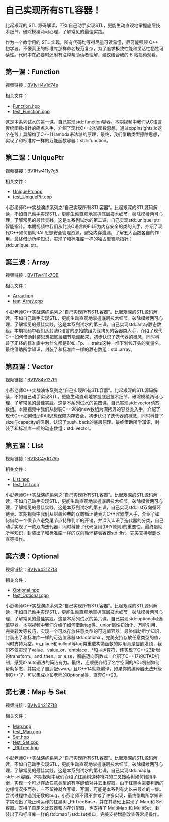 # 自己实现所有STL容器！

比起艰深的 STL 源码解读，不如自己动手实现STL，更能生动直观地掌握底层技术细节，破除模棱两可心理，了解常见的最佳实践。

作为一个教学用的 STL 实现，所有代码均写得尽量可读易懂，尽可能照顾 C++ 初学者，不像真正的标准库那样命名规范复杂，为了追求极致性能和灵活性牺牲可读性。代码中在必要时还附有注释帮助读者理解，建议结合我的 B 站视频观看。

## 第一课：Function

视频链接：[BV1yH4y1d74e](https://www.bilibili.com/video/BV1yH4y1d74e)

相关文件：

- [Function.hpp](Function.hpp)
- [test_Function.cpp](test_Function.cpp)

这是本系列试水的第一课，自己实现std::function容器。本期视频中我们从C语言传统函数指针的痛点入手，介绍了现代C++的仿函数思想，通过cppinsights.io这个在线工具解构了C++11 lambda语法糖的原理，最终，我们借助类型擦除思想，实现了和标准库一样的万能函数容器：std::function。

## 第二课：UniquePtr

视频链接：[BV1Hw411y7g5](https://www.bilibili.com/video/BV1Hw411y7g5)

相关文件：

- [UniquePtr.hpp](UniquePtr.hpp)
- [test_UniquePtr.cpp](test_UniquePtr.cpp)

小彭老师C++实战演练系列之“自己实现所有STL容器”。比起艰深的STL源码解读，不如自己动手实现STL，更能生动直观地掌握底层技术细节，破除模棱两可心理，了解常见的最佳实践。这是本系列试水的第二课，自己实现std::unique_ptr智能指针。本期视频中我们从封装C语言的FILE为内存安全的类的入手，介绍了现代C++如何借助RAII思想安全管理资源，避免内存泄漏，了解五大函数各自的作用。最终借助所学知识，实现了和标准库一样的独占型智能指针：std::unique_ptr。

## 第三课：Array

视频链接：[BV1Tw411k7QB](https://www.bilibili.com/video/BV1Tw411k7QB)

相关文件：

- [Array.hpp](Array.hpp)
- [test_Array.cpp](test_Array.cpp)

小彭老师C++实战演练系列之“自己实现所有STL容器”。比起艰深的STL源码解读，不如自己动手实现STL，更能生动直观地掌握底层技术细节，破除模棱两可心理，了解常见的最佳实践。这是本系列试水的第三课，自己实现std::array静态数组。本期视频中我们从封装C语言的原始数组为深拷贝的容器类入手，介绍了现代C++如何借助封装思想把底层细节隐藏起来，初步认识了迭代器的概念，同时科普了正经的标准库中为什么都是形如_Tp、__traits这种一堆下划线开头的变量名。最终借助所学知识，封装了和标准库一样的静态数组：std::array。

## 第四课：Vector

视频链接：[BV1V84y127Pi](https://www.bilibili.com/video/BV1V84y127Pi)

小彭老师C++实战演练系列之“自己实现所有STL容器”。比起艰深的STL源码解读，不如自己动手实现STL，更能生动直观地掌握底层技术细节，破除模棱两可心理，了解常见的最佳实践。这是本系列试水的第四课，自己实现std::vector动态数组。本期视频中我们从封装C++98的new数组为深拷贝的容器类入手，介绍了现代C++如何借助RAII思想保障内存安全，初步认识了迭代器的概念，同时科普了size与capacity的区别，认识了push_back的底层原理。最终借助所学知识，封装了和标准库一样的动态数组：std::vector。

## 第五课：List

视频链接：[BV1SC4y1G7Ab](https://www.bilibili.com/video/BV1SC4y1G7Ab)

相关文件：

- [List.hpp](List.hpp)
- [test_List.cpp](test_List.cpp)

小彭老师C++实战演练系列之“自己实现所有STL容器”。比起艰深的STL源码解读，不如自己动手实现STL，更能生动直观地掌握底层技术细节，破除模棱两可心理，了解常见的最佳实践。这是本系列试水的第五课，自己实现std::list双向循环链表。本期视频中我们从封装经典的双向循环链表为C++容器类入手，介绍了如何借助一个假节点避免尾节点特殊判断的开销，并深入认识了迭代器的分类，自己动手实现了一款双向迭代器，同时科普了代码复用(DRY原则)的重要性。最终借助所学知识，封装出了和标准库一样的双向循环链表容器std::list，完美支持增删改查等操作。

## 第六课：Optional

视频链接：[BV1v6421Z7f8](https://www.bilibili.com/video/BV1v6421Z7f8)

相关文件：

- [Optional.hpp](Optional.hpp)
- [test_Optional.cpp](test_Optional.cpp)

小彭老师C++实战演练系列之“自己实现所有STL容器”。比起艰深的STL源码解读，不如自己动手实现STL，更能生动直观地掌握底层技术细节，破除模棱两可心理，了解常见的最佳实践。这是本系列试水的第六课，自己实现std::optional可选值容器。本期视频中我们介绍了如何借助tag类、union惰性初始化、万能引用、完美转发等技巧，实现一个可以存放任意类型的可选值容器。最终借助所学知识，封装出了和标准库一样的可选值容器std::optional，完美支持存放任意类型的值，同时支持为空。in_place和nullopt等tag类重载构造函数的妙用真是醍醐灌顶，我们不仅实现了value、value_or、emplace、*和->运算符，还实现了C++23新增的transform、and_then、or_else，彻底迈向函数式！介绍了C++17的CTAD机制，感受if-auto语法的简洁有力。最终，还顺便介绍了名字空间的ADL机制如何帮助多态，并实现了自适配swap。且C++14就能编译，如果你的编译器无法升级到C++17，可以集成小彭老师的Optional类，直奔C++23。

## 第七课：Map 与 Set

视频链接：[BV1v6421Z7f8](https://www.bilibili.com/video/BV1v6421Z7f8)

相关文件：

- [Map.hpp](Map.hpp)
- [test_Map.cpp](test_Map.cpp)
- [Set.hpp](Set.hpp)
- [test_Set.cpp](test_Set.cpp)
- [_RbTree.hpp](_RbTree.hpp)

小彭老师C++实战演练系列之“自己实现所有STL容器”。比起艰深的STL源码解读，不如自己动手实现STL，更能生动直观地掌握底层技术细节，破除模棱两可心理，了解常见的最佳实践。这是本系列试水的第七课，自己实现std::map与std::set容器。本期视频中我们介绍了红黑树这种特殊的二叉搜索树如何维持平衡，实现一个可以存放任意类型的有序键值对并去重容器。由于红黑树需要判断的边缘情况多而杂，一不留神就会写错、写漏，可能是本系列有史以来最难的一集。尝试过程中遇到无数的bug，小彭老师不得不参考了许多实现，最终借助所学知识才实现出了能正确运作的红黑树 _RbTreeBase，并在其基础上实现了 Map 和 Set 容器。支持了自定义比较器和内存分配器，也支持了 MultiMap 和 MultiSet，封装出了和标准库一样的std::map与std::set接口，完美支持增删改查等常规操作。
